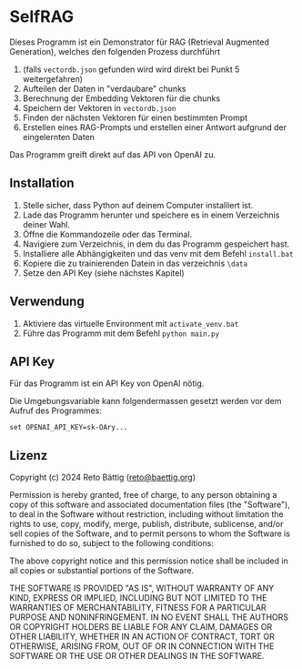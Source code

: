 # SelfRAG

Dieses Programm ist ein Demonstrator für RAG (Retrieval Augmented Generation), welches den folgenden Prozess durchführt
1. (falls `vectordb.json` gefunden wird wird direkt bei Punkt 5 weitergefahren)
2. Aufteilen der Daten in "verdaubare" chunks
3. Berechnung der Embedding Vektoren für die chunks
4. Speichern der Vektoren in `vectordb.json`
5. Finden der nächsten Vektoren für einen bestimmten Prompt
6. Erstellen eines RAG-Prompts und erstellen einer Antwort aufgrund der eingelernten Daten

Das Programm greift direkt auf das API von OpenAI zu.

## Installation

1. Stelle sicher, dass Python auf deinem Computer installiert ist.
2. Lade das Programm herunter und speichere es in einem Verzeichnis deiner Wahl.
3. Öffne die Kommandozeile oder das Terminal.
4. Navigiere zum Verzeichnis, in dem du das Programm gespeichert hast.
5. Installiere alle Abhängigkeiten und das venv mit dem Befehl `install.bat`
6. Kopiere die zu trainierenden Datein in das verzeichnis `\data`
7. Setze den API Key (siehe nächstes Kapitel)


## Verwendung
1. Aktiviere das virtuelle Environment mit `activate_venv.bat`
2. Führe das Programm mit dem Befehl `python main.py` 


## API Key

Für das Programm ist ein API Key von OpenAI nötig.

Die Umgebungsvariable kann folgendermassen gesetzt werden vor dem Aufruf des Programmes:

`set OPENAI_API_KEY=sk-OAry...`

## Lizenz

Copyright (c) 2024 Reto Bättig (reto@baettig.org)

Permission is hereby granted, free of charge, to any person obtaining a copy of this software and associated documentation files (the "Software"), to deal in the Software without restriction, including without limitation the rights to use, copy, modify, merge, publish, distribute, sublicense, and/or sell copies of the Software, and to permit persons to whom the Software is furnished to do so, subject to the following conditions:

The above copyright notice and this permission notice shall be included in all copies or substantial portions of the Software.

THE SOFTWARE IS PROVIDED "AS IS", WITHOUT WARRANTY OF ANY KIND, EXPRESS OR IMPLIED, INCLUDING BUT NOT LIMITED TO THE WARRANTIES OF MERCHANTABILITY, FITNESS FOR A PARTICULAR PURPOSE AND NONINFRINGEMENT. IN NO EVENT SHALL THE AUTHORS OR COPYRIGHT HOLDERS BE LIABLE FOR ANY CLAIM, DAMAGES OR OTHER LIABILITY, WHETHER IN AN ACTION OF CONTRACT, TORT OR OTHERWISE, ARISING FROM, OUT OF OR IN CONNECTION WITH THE SOFTWARE OR THE USE OR OTHER DEALINGS IN THE SOFTWARE.